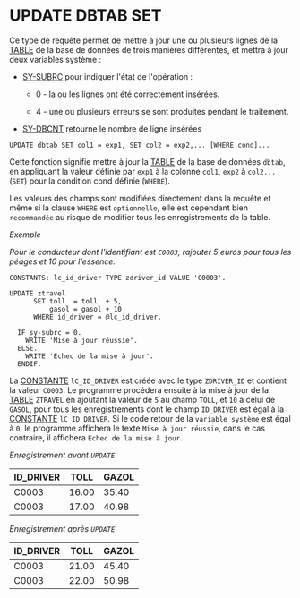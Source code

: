 # UPDATE DBTAB SET

Ce type de requête permet de mettre à jour une ou plusieurs lignes de la [TABLE](../../09_Tables_DB/01_Tables.md) de la base de données de trois manières différentes, et mettra à jour deux variables système :

- [SY-SUBRC](../../00_HELP/02_SY_SYSTEM.md) pour indiquer l'état de l'opération :

  - 0 - la ou les lignes ont été correctement insérées.

  - 4 - une ou plusieurs erreurs se sont produites pendant le traitement.

- [SY-DBCNT](../../00_HELP/02_SY_SYSTEM.md) retourne le nombre de ligne insérées

```abap
UPDATE dbtab SET col1 = exp1, SET col2 = exp2,... [WHERE cond]...
```

Cette fonction signifie mettre à jour la [TABLE](../../09_Tables_DB/01_Tables.md) de la base de données `dbtab`, en appliquant la valeur définie par `exp1` à la colonne `col1`, `exp2` à `col2...`(`SET`) pour la condition cond définie (`WHERE`).

Les valeurs des champs sont modifiées directement dans la requête et même si la clause `WHERE` est `optionnelle`, elle est cependant bien `recommandée` au risque de modifier tous les enregistrements de la table.

_Exemple_

_Pour le conducteur dont l'identifiant est `C0003`, rajouter 5 euros pour tous les péages et 10 pour l'essence._

```abap
CONSTANTS: lc_id_driver TYPE zdriver_id VALUE 'C0003'.

UPDATE ztravel
      SET toll  = toll  + 5,
          gasol = gasol + 10
      WHERE id_driver = @lc_id_driver.

  IF sy-subrc = 0.
    WRITE 'Mise à jour réussie'.
  ELSE.
    WRITE 'Echec de la mise à jour'.
  ENDIF.
```

La [CONSTANTE](../../03_VARIABLES_&_CONSTANTES/02_VARIABLES_&_CONSTANTES/02_CONSTANTES.md) `lC_ID_DRIVER` est créée avec le type `ZDRIVER_ID` et contient la valeur `C0003`. Le programme procédera ensuite à la mise à jour de la [TABLE](../../09_Tables_DB/01_Tables.md) `ZTRAVEL` en ajoutant la valeur de `5` au champ `TOLL`, et `10` à celui de `GASOL`, pour tous les enregistrements dont le champ `ID_DRIVER` est égal à la [CONSTANTE](../../03_VARIABLES_&_CONSTANTES/02_VARIABLES_&_CONSTANTES/02_CONSTANTES.md) `lC_ID_DRIVER`. Si le code retour de la `variable système` est égal à `0`, le programme affichera le texte `Mise à jour réussie`, dans le cas contraire, il affichera `Echec de la mise à jour`.

_Enregistrement avant `UPDATE`_

| **ID_DRIVER** | **TOLL** | **GAZOL** |
| ------------- | -------- | --------- |
| C0003         | 16.00    | 35.40     |
| C0003         | 17.00    | 40.98     |

_Enregistrement après `UPDATE`_

| **ID_DRIVER** | **TOLL** | **GAZOL** |
| ------------- | -------- | --------- |
| C0003         | 21.00    | 45.40     |
| C0003         | 22.00    | 50.98     |

